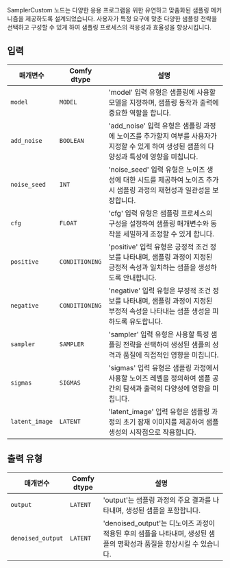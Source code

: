 
SamplerCustom 노드는 다양한 응용 프로그램을 위한 유연하고 맞춤화된 샘플링 메커니즘을 제공하도록 설계되었습니다. 사용자가 특정 요구에 맞춘 다양한 샘플링 전략을 선택하고 구성할 수 있게 하여 샘플링 프로세스의 적응성과 효율성을 향상시킵니다.

## 입력

| 매개변수 | Comfy dtype | 설명 |
|-----------|--------------|-------------|
| `model`   | `MODEL`      | 'model' 입력 유형은 샘플링에 사용할 모델을 지정하며, 샘플링 동작과 출력에 중요한 역할을 합니다. |
| `add_noise` | `BOOLEAN`    | 'add_noise' 입력 유형은 샘플링 과정에 노이즈를 추가할지 여부를 사용자가 지정할 수 있게 하여 생성된 샘플의 다양성과 특성에 영향을 미칩니다. |
| `noise_seed` | `INT`        | 'noise_seed' 입력 유형은 노이즈 생성에 대한 시드를 제공하여 노이즈 추가 시 샘플링 과정의 재현성과 일관성을 보장합니다. |
| `cfg`     | `FLOAT`      | 'cfg' 입력 유형은 샘플링 프로세스의 구성을 설정하여 샘플링 매개변수와 동작을 세밀하게 조정할 수 있게 합니다. |
| `positive` | `CONDITIONING` | 'positive' 입력 유형은 긍정적 조건 정보를 나타내며, 샘플링 과정이 지정된 긍정적 속성과 일치하는 샘플을 생성하도록 안내합니다. |
| `negative` | `CONDITIONING` | 'negative' 입력 유형은 부정적 조건 정보를 나타내며, 샘플링 과정이 지정된 부정적 속성을 나타내는 샘플 생성을 피하도록 유도합니다. |
| `sampler` | `SAMPLER`    | 'sampler' 입력 유형은 사용할 특정 샘플링 전략을 선택하여 생성된 샘플의 성격과 품질에 직접적인 영향을 미칩니다. |
| `sigmas`  | `SIGMAS`     | 'sigmas' 입력 유형은 샘플링 과정에서 사용할 노이즈 레벨을 정의하여 샘플 공간의 탐색과 출력의 다양성에 영향을 미칩니다. |
| `latent_image` | `LATENT` | 'latent_image' 입력 유형은 샘플링 과정의 초기 잠재 이미지를 제공하여 샘플 생성의 시작점으로 작용합니다. |

## 출력 유형

| 매개변수 | Comfy dtype | 설명 |
|-----------|--------------|-------------|
| `output`  | `LATENT`     | 'output'는 샘플링 과정의 주요 결과를 나타내며, 생성된 샘플을 포함합니다. |
| `denoised_output` | `LATENT` | 'denoised_output'는 디노이즈 과정이 적용된 후의 샘플을 나타내며, 생성된 샘플의 명확성과 품질을 향상시킬 수 있습니다. |

